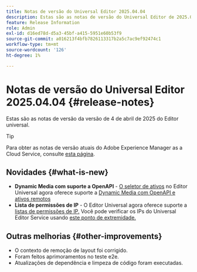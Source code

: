 ```yaml
---
title: Notas de versão do Universal Editor 2025.04.04
description: Estas são as notas de versão do Universal Editor de 2025.04.04.
feature: Release Information
role: Admin
exl-id: d16ed78d-d5a3-45bf-a415-5951e60b53f9
source-git-commit: a016213f4bfb7826113317b2a5c7ac9ef92474c1
workflow-type: tm+mt
source-wordcount: '126'
ht-degree: 1%

---
```



# Notas de versão do Universal Editor 2025.04.04 {#release-notes}

Estas são as notas de versão da versão de 4 de abril de 2025 do Editor universal.

>[!TIP]
>
>Para obter as notas de versão atuais do Adobe Experience Manager as a Cloud Service, consulte [esta página](/help/release-notes/release-notes-cloud/release-notes-current.md).

## Novidades {#what-is-new}

* **Dynamic Media com suporte a OpenAPI** - [O seletor de ativos](/help/assets/overview-asset-selector.md#repository-switcher) no Editor Universal agora oferece suporte a [Dynamic Media com OpenAPI e ativos remotos](/help/assets/integrate-remote-approved-assets-with-sites.md)
* **Lista de permissões de IP** - O Editor Universal agora oferece suporte a [listas de permissões de IP.](/help/implementing/cloud-manager/ip-allow-lists/introduction.md) Você pode verificar os IPs do Universal Editor Service usando [este ponto de extremidade.](http://universal-editor-service.adobe.io/ip-ranges)

## Outras melhorias {#other-improvements}

* O contexto de remoção de layout foi corrigido.
* Foram feitos aprimoramentos no teste e2e.
* Atualizações de dependência e limpeza de código foram executadas.
